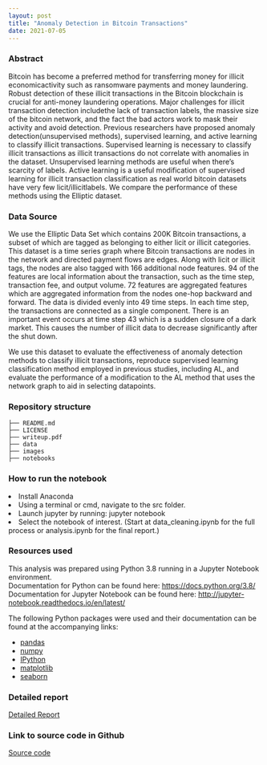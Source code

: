 ```yaml
---
layout: post
title: "Anomaly Detection in Bitcoin Transactions"
date: 2021-07-05
---
```


<h3>Abstract</h3> 
<p>Bitcoin has become a preferred method for transferring money for illicit economicactivity such as ransomware payments and money laundering. Robust detection of these illicit transactions in the Bitcoin blockchain is crucial for anti-money laundering operations.  Major challenges for illicit transaction detection includethe lack of transaction labels, the massive size of the bitcoin network, and the fact the bad actors work to mask their activity and avoid detection.   Previous researchers have proposed anomaly detection(unsupervised methods), supervised learning, and active learning to classify illicit transactions. Supervised learning is necessary to classify illicit transactions as illicit transactions do not correlate with anomalies in the dataset. Unsupervised learning methods are useful when there’s scarcity of labels.  Active learning is a useful modification of supervised learning for illicit transaction classification as real world bitcoin datasets have very few licit/illicitlabels. We compare the performance of these methods using the Elliptic dataset.</p>

<h3>Data Source</h3>
<p>We use the Elliptic Data Set which contains 200K Bitcoin transactions, a subset of which are tagged as belonging to either licit or illicit categories. This dataset is a time series graph where Bitcoin transactions are nodes in the network and directed payment flows are edges. Along with licit or illicit tags, the nodes are also tagged with 166 additional node features. 94 of the features are local information about the transaction, such as the time step, transaction fee, and output volume. 72 features are aggregated features which are aggregated information from the nodes one-hop backward and forward. The data is divided evenly into 49 time steps. In each time step, the transactions are connected as a single component. There is an important event occurs at time step 43 which is a sudden closure of a dark market. This causes the number of illicit data to decrease significantly after the shut down.</p>

<p>We use this dataset to evaluate the effectiveness of anomaly detection methods to classify illicit transactions, reproduce supervised learning classification method employed in previous studies, including AL, and evaluate the performance of a modification to the AL method that uses the network graph to aid in selecting datapoints.</p>

<h3>Repository structure</h3>

```
├── README.md
├── LICENSE
├── writeup.pdf
├── data
├── images
├── notebooks
```
<h3>How to run the notebook</h3>

<li>Install Anaconda</li>
<li>Using a terminal or cmd, navigate to the src folder.</li>
<li>Launch jupyter by running: jupyter notebook</li>
<li>Select the notebook of interest. (Start at data_cleaning.ipynb for the full process or analysis.ipynb for the final report.)</li>

<h3>Resources used</h3>

This analysis was prepared using Python 3.8 running in a Jupyter Notebook environment.  
Documentation for Python can be found here: https://docs.python.org/3.8/  
Documentation for Jupyter Notebook can be found here: http://jupyter-notebook.readthedocs.io/en/latest/  

The following Python packages were used and their documentation can be found at the accompanying links:

* [pandas](https://pandas.pydata.org/)
* [numpy](https://numpy.org/)
* [IPython](https://ipython.org/)
* [matplotlib](https://matplotlib.org/)
* [seaborn](https://seaborn.pydata.org/)

<h3>Detailed report</h3>
<a href='https://github.com/lakshmi2688/Illicit-transactions-detection-in-Bitcoin-system/blob/main/Illicit_transactions_detection_in_the_Bitcoin_blockchain.pdf'>Detailed Report</a>

<h3>Link to source code in Github</h3> 
<a href= "https://github.com/lakshmi2688/Illicit-transactions-detection-in-Bitcoin-system">Source code</a>
